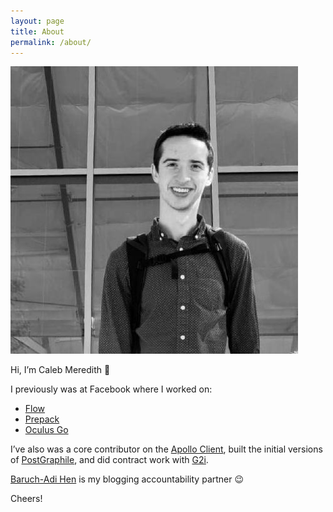 ```yaml
---
layout: page
title: About
permalink: /about/
---
```


<img class="profile-pic" src="/assets/images/profile-pic.jpeg">

Hi, I’m Caleb Meredith 👋

I previously was at Facebook where I worked on:

- [Flow][flow]
- [Prepack][prepack]
- [Oculus Go][oculus-go]

I’ve also was a core contributor on the [Apollo Client][apollo-client], built
the initial versions of [PostGraphile][postgraphile], and did contract work with
[G2i][g2i].

[Baruch-Adi Hen](http://www.baruchadi.com) is my blogging accountability partner
😉

Cheers!

[flow]: https://github.com/facebook/flow
[prepack]: https://github.com/facebook/prepack
[oculus-go]: https://www.oculus.com/go
[apollo-client]: https://github.com/apollographql/apollo-client
[postgraphile]: https://github.com/graphile/postgraphile
[g2i]: https://www.g2i.co
